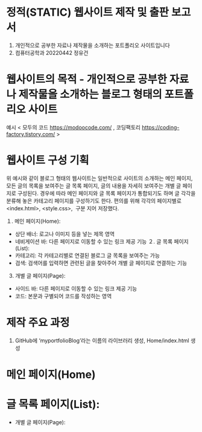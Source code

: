 # 정적(STATIC) 웹사이트 제작 및 출판 보고서
1. 개인적으로 공부한 자료나 제작물을 소개하는 포트폴리오 사이트입니다
2. 컴퓨터공학과 20220442 정유건


# 웹사이트의 목적 - 개인적으로 공부한 자료나 제작물을 소개하는 블로그 형태의 포트폴리오 사이트
예시 < 모두의 코드 https://modoocode.com/ , 코딩팩토리 https://coding-factory.tistory.com/  >

# 웹사이트 구성 기획
위 예시와 같이 블로그 형태의 웹사이트는 일반적으로 사이트의 소개하는 메인 페이지, 모든 글의 목록을 보여주는 글 목록 페이지, 글의 내용을 자세히 보여주는 개별 글 페이지로 구성된다.
경우에 따라 메인 페이지와 글 목록 페이지가 통합되기도 하며 글 각각을 분류해 놓은 카테고리 페이지를 구성하기도 한다.
편의를 위해 각각의 페이지별로 <index.html>, <style.css>, <image> 구분 지어 저장했다.

１.	메인 페이지(Home):
* 상단 배너: 로고나 이미지 등을 넣는 제목 영역
* 네비게이션 바: 다른 페이지로 이동할 수 있는 링크 제공 기능
２.	글 목록 페이지(List):
*	카테고리: 각 카테고리별로 연결된 블로그 글 목록을 보여주는 가능
*	검색: 검색어를 입력하면 관련된 글을 찾아주어 개별 글 페이지로 연결하는 기능
3.	개별 글 페이지(Page):
*	사이드 바: 다른 페이지로 이동할 수 있는 링크 제공 기능
*	코드: 본문과 구별되어 코드를 작성하는 영역

# 제작 주요 과정
1.	GitHub에 ‘myportfolioBlog’라는 이름의 라이브러리 생성, Home/index.html 생성

# 메인 페이지(Home)
# 글 목록 페이지(List):
*	개별 글 페이지(Page):
